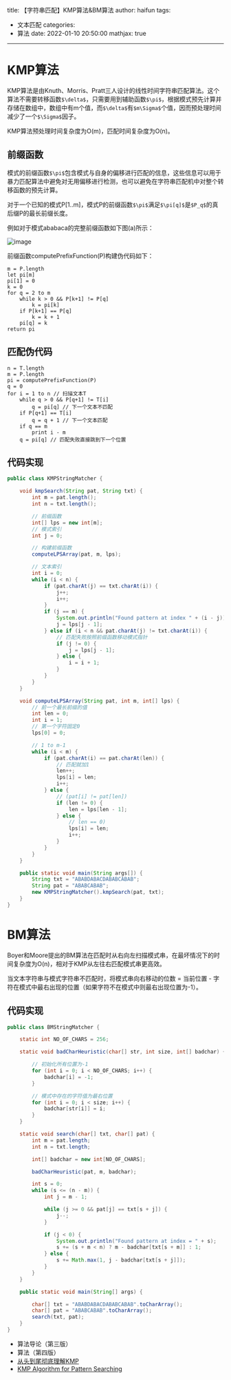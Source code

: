 title: 【字符串匹配】KMP算法&BM算法
author: haifun
tags:
  - 文本匹配
categories:
  - 算法
date: 2022-01-10 20:50:00
mathjax: true
---

# KMP算法

KMP算法是由Knuth、Morris、Pratt三人设计的线性时间字符串匹配算法。这个算法不需要转移函数`$\delta$`，只需要用到辅助函数`$\pi$`，根据模式预先计算并存储在数组中，数组中有m个值，而`$\delta$`有`$m\Sigma$`个值，因而预处理时间减少了一个`$\Sigma$`因子。

KMP算法预处理时间复杂度为O(m)，匹配时间复杂度为O(n)。

## 前缀函数

模式的前缀函数`$\pi$`包含模式与自身的偏移进行匹配的信息，这些信息可以用于暴力匹配算法中避免对无用偏移进行检测，也可以避免在字符串匹配机中对整个转移函数的预先计算。

对于一个已知的模式P[1..m]，模式P的前缀函数`$\pi$`满足`$\pi[q]$`是`$P_q$`的真后缀P的最长前缀长度。

例如对于模式ababaca的完整前缀函数如下图(a)所示：

![image](https://haif-cloud.oss-cn-beijing.aliyuncs.com/algorithm/stringmatch/KMP-01.png)

前缀函数computePrefixFunction(P)构建伪代码如下：

```
m = P.length
let pi[m]
pi[1] = 0
k = 0
for q = 2 to m
    while k > 0 && P[k+1] != P[q]
        k = pi[k]
    if P[k+1] == P[q]
        k = k + 1
    pi[q] = k
return pi
```

## 匹配伪代码

```
n = T.length
m = P.length
pi = computePrefixFunction(P)
q = 0
for i = 1 to n // 扫描文本T
    while q > 0 && P[q+1] != T[i]
        q = pi[q] // 下一个文本不匹配
    if P[q+1] == T[i]
        q = q + 1 // 下一个文本匹配
    if q == m
        print i - m
    q = pi[q] // 匹配失败直接跳到下一个位置
```

## 代码实现

```java
public class KMPStringMatcher {

    void kmpSearch(String pat, String txt) {
        int m = pat.length();
        int n = txt.length();

        // 前缀函数
        int[] lps = new int[m];
        // 模式索引
        int j = 0;

        // 构建前缀函数
        computeLPSArray(pat, m, lps);

        // 文本索引
        int i = 0;
        while (i < n) {
            if (pat.charAt(j) == txt.charAt(i)) {
                j++;
                i++;
            }
            if (j == m) {
                System.out.println("Found pattern at index " + (i - j));
                j = lps[j - 1];
            } else if (i < n && pat.charAt(j) != txt.charAt(i)) {
                // 匹配失败按照前缀函数移动模式指针
                if (j != 0) {
                    j = lps[j - 1];
                } else {
                    i = i + 1;
                }
            }
        }
    }

    void computeLPSArray(String pat, int m, int[] lps) {
        // 前一个最长前缀的值
        int len = 0;
        int i = 1;
        // 第一个字符固定0
        lps[0] = 0;

        // 1 to m-1
        while (i < m) {
            if (pat.charAt(i) == pat.charAt(len)) {
                // 匹配就加1
                len++;
                lps[i] = len;
                i++;
            } else {
                // (pat[i] != pat[len])
                if (len != 0) {
                    len = lps[len - 1];
                } else {
                    // len == 0)
                    lps[i] = len;
                    i++;
                }
            }
        }
    }

    public static void main(String args[]) {
        String txt = "ABABDABACDABABCABAB";
        String pat = "ABABCABAB";
        new KMPStringMatcher().kmpSearch(pat, txt);
    }
}
```

# BM算法

Boyer和Moore提出的BM算法在匹配时从右向左扫描模式串，在最坏情况下的时间复杂度为O(n)，相对于KMP从左往右匹配模式串更高效。

当文本字符串与模式字符串不匹配时，将模式串向右移动的位数 = 当前位置 - 字符在模式中最右出现的位置（如果字符不在模式中则最右出现位置为-1）。

## 代码实现

```java
public class BMStringMatcher {

    static int NO_OF_CHARS = 256;

    static void badCharHeuristic(char[] str, int size, int[] badchar) {

        // 初始化所有位置为-1
        for (int i = 0; i < NO_OF_CHARS; i++) {
            badchar[i] = -1;
        }

        // 模式中存在的字符值为最右位置
        for (int i = 0; i < size; i++) {
            badchar[str[i]] = i;
        }
    }

    static void search(char[] txt, char[] pat) {
        int m = pat.length;
        int n = txt.length;

        int[] badchar = new int[NO_OF_CHARS];

        badCharHeuristic(pat, m, badchar);

        int s = 0;
        while (s <= (n - m)) {
            int j = m - 1;

            while (j >= 0 && pat[j] == txt[s + j]) {
                j--;
            }

            if (j < 0) {
                System.out.println("Found pattern at index = " + s);
                s += (s + m < n) ? m - badchar[txt[s + m]] : 1;
            } else {
                s += Math.max(1, j - badchar[txt[s + j]]);
            }
        }
    }

    public static void main(String[] args) {

        char[] txt = "ABABDABACDABABCABAB".toCharArray();
        char[] pat = "ABABCABAB".toCharArray();
        search(txt, pat);
    }
}
```

- 算法导论（第三版）
- 算法（第四版）
- [从头到尾彻底理解KMP](https://blog.csdn.net/v_july_v/article/details/7041827)
- [KMP Algorithm for Pattern Searching](https://www.geeksforgeeks.org/kmp-algorithm-for-pattern-searching)
